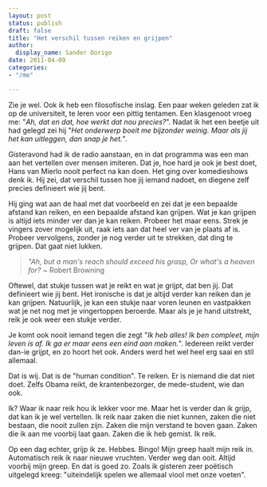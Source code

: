 ```yaml
---
layout: post
status: publish
draft: false
title: "Het verschil tussen reiken en grijpen"
author:
  display_name: Sander Dorigo
date: 2011-04-09
categories:
- "/me"

---
```


Zie je wel. Ook ik heb een filosofische inslag. Een paar weken geleden zat ik op de universiteit, te leren voor een pittig tentamen. Een klasgenoot vroeg me: "*Ah, dat en dat, hoe werkt dat nou precies?*". Nadat ik het een beetje uit had gelegd zei hij "*Het onderwerp boeit me bijzonder weinig. Maar als jij het kan uitleggen, dan snap je het.*".

Gisteravond had ik de radio aanstaan, en in dat programma was een man aan het vertellen over mensen imiteren. Dat je, hoe hard je ook je best doet, Hans van Mierlo nooit perfect na kan doen. Het ging over komedieshows denk ik. Hij zei, dat verschil tussen hoe jij iemand nadoet, en diegene zelf precies definieert wie jij bent.

Hij ging wat aan de haal met dat voorbeeld en zei dat je een bepaalde afstand kan reiken, en een bepaalde afstand kan grijpen. Wat je kan grijpen is altijd iets minder ver dan je kan reiken. Probeer het maar eens. Strek je vingers zover mogelijk uit, raak iets aan dat heel ver van je plaats af is. Probeer vervolgens, zonder je nog verder uit te strekken, dat ding te grijpen. Dat gaat niet lukken.

> *"Ah, but a man's reach should exceed his grasp, Or what's a heaven for?* ~ Robert Browning

Oftewel, dat stukje tussen wat je reikt en wat je grijpt, dat ben jij. Dat definieert wie jij bent. Het ironische is dat je altijd verder kan reiken dan je kan grijpen. Natuurlijk, je kan een stukje naar voren leunen en vastpakken wat je net nog met je vingertoppen beroerde. Maar als je je hand uitstrekt, reik je ook weer een stukje verder.

Je komt ook nooit iemand tegen die zegt "*Ik heb alles! Ik ben compleet, mijn leven is af. Ik ga er maar eens een eind aan maken.*". Iedereen reikt verder dan-ie grijpt, en zo hoort het ook. Anders werd het wel heel erg saai en stil allemaal.

Dat is wij. Dat is de "human condition". Te reiken. Er is niemand die dat niet doet. Zelfs Obama reikt, de krantenbezorger, de mede-student, wie dan ook.

Ik? Waar ik naar reik hou ik lekker voor me. Maar het is verder dan ik grijp, dat kan ik je wel vertellen. Ik reik naar zaken die niet kunnen, zaken die niet bestaan, die nooit zullen zijn. Zaken die mijn verstand te boven gaan. Zaken die ik aan me voorbij laat gaan. Zaken die ik heb gemist. Ik reik.

Op een dag echter, grijp ik ze. Hebbes. Bingo! Mijn greep haalt mijn reik in. Automatisch reik ik naar nieuwe vruchten. Verder weg dan ooit. Altijd voorbij mijn greep. En dat is goed zo. Zoals ik gisteren zeer poëtisch uitgelegd kreeg: "uiteindelijk spelen we allemaal viool met onze voeten".

